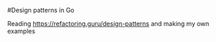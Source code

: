 #Design patterns in Go

Reading https://refactoring.guru/design-patterns and making my own examples
